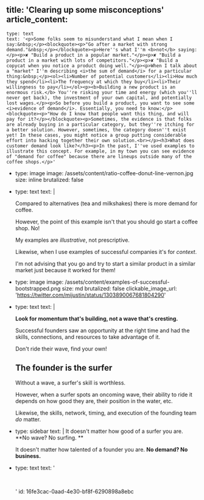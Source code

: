 title: 'Clearing up some misconceptions'
article_content:
  -
    type: text
    text: '<p>Some folks seem to misunderstand what I mean when I say:&nbsp;</p><blockquote><p>"Go after a market with strong demand."&nbsp;</p></blockquote><p>Here''s what I''m <b>not</b> saying:</p><p>✘ "Build a product in a popular market."</p><p>✘ "Build a product in a market with lots of competitors."</p><p>✘ "Build a copycat when you notice a product doing well."</p><p>When I talk about a "market" I''m describing <i>the sum of demand</i> for a particular thing:&nbsp;</p><ol><li>Number of potential customers</li><li>How much they spend</li><li>The frequency at which they buy</li><li>Their willingness to pay</li></ol><p><b>Building a new product is an enormous risk.</b> You''re risking your time and energy (which you''ll never get back), the investment of your own capital, and potentially lost wages.</p><p>So before you build a product, you want to see some <i>evidence of demand</i>. Essentially, you need to know:</p><blockquote><p>"How do I know that people want this thing, and will pay for it?</p></blockquote><p>Sometimes, the evidence is that folks are already buying in a particular category, but they''re itching for a better solution. However, sometimes, the category doesn''t exist yet! In these cases, you might notice a group putting considerable effort into hacking together their own solution.<br></p><h3>What does customer demand look like?</h3><p>In the past, I''ve used examples to illustrate this concept. For example, in my town you can see evidence of "demand for coffee" because there are lineups outside many of the coffee shops.</p>'
  -
    type: image
    image: /assets/content/ratio-coffee-donut-line-vernon.jpg
    size: inline
    brutalized: false
  -
    type: text
    text: |
      <p>Compared to alternatives (tea and milkshakes) there is more demand for coffee.</p><p>However, the point of this example isn't that you should go start a coffee shop. No!&nbsp;</p><p>My examples are <i>illustrative</i>, not prescriptive.</p><p>Likewise, when I use examples of successful companies it's for <i>context</i>.
      
      I'm not advising that you go and try to start a similar product in a similar market just because it worked for them!&nbsp;</p>
  -
    type: image
    image: /assets/content/examples-of-successful-bootstrapped.png
    size: md
    brutalized: false
    clickable_image_url: 'https://twitter.com/mijustin/status/1303890067681804290'
  -
    type: text
    text: |
      <p><b>Look for momentum that's building, not a wave that's cresting.</b>
      
      Successful founders saw an opportunity at the right time and had the skills, connections, and resources to take advantage of it.
      
      Don't ride their wave, find your own!</p><h2>The founder is the surfer</h2><p>Without a wave, a surfer's skill is worthless.</p><p>However, when a surfer spots an oncoming wave, their ability to ride it depends on how good they are, their position in the water, etc.&nbsp;</p><p>Likewise, the skills, network, timing, and execution of the founding team <i>do</i> matter.</p>
  -
    type: sidebar
    text: |
      It doesn't matter how good of a surfer you are. **No wave? No surfing. **
      
      It doesn't matter how talented of a founder you are. **No demand? No business.**
  -
    type: text
    text: '<p><br></p>'
id: 16fe3cac-0aad-4e30-bf8f-6290898a8ebc
